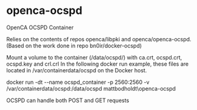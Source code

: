 # openca-ocspd

OpenCA OCSPD Container

Relies on the contents of repos openca/libpki and openca/openca-ocspd.  (Based on the work done in repo bn0ir/docker-ocspd)

Mount a volume to the container (/data/ocspd/) with ca.crt, ocspd.crt, ocspd.key and crl.crl
In the following docker run example, these files are located in /var/containerdata/ocspd on the Docker host.

docker run -dt --name ocspd_container -p 2560:2560 -v /var/containerdata/ocspd:/data/ocspd mattbodholdt\openca-ocspd

OCSPD can handle both POST and GET requests
